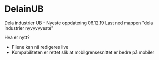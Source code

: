 # DelainUB
Dela industrier UB - Nyeste oppdatering 06.12.19
Last ned mappen "dela industrier nyyyyyyeste"

Hva er nytt?

* Filene kan nå redigeres live
* Kompabiliteten er rettet slik at mobilgrensesnittet er bedre på mobiler

